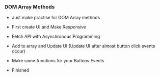 ### DOM Array Methods

- Just make practise for DOM Array methods

- First create UI and Make Responsive

- Fetch API with Asynchronous Programming

- Add to array and Update UI (Update UI after almost button click events occur)

- Make some functions for your Buttons Events

- Finished
